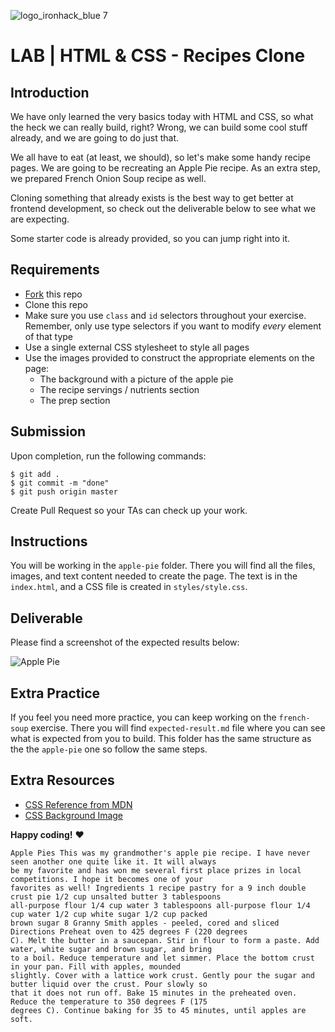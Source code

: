 ![logo_ironhack_blue 7](https://user-images.githubusercontent.com/23629340/40541063-a07a0a8a-601a-11e8-91b5-2f13e4e6b441.png)

# LAB | HTML & CSS - Recipes Clone

## Introduction

We have only learned the very basics today with HTML and CSS, so what the heck we can really build, right? Wrong, we can build some cool stuff already, and we are going to do just that.

We all have to eat (at least, we should), so let's make some handy recipe pages. We are going to be recreating an Apple Pie recipe. As an extra step, we prepared French Onion Soup recipe as well.

Cloning something that already exists is the best way to get better at frontend development, so check out the deliverable below to see what we are expecting.

Some starter code is already provided, so you can jump right into it.

## Requirements

- [Fork](https://guides.github.com/activities/forking/) this repo
- Clone this repo
- Make sure you use `class` and `id` selectors throughout your exercise. Remember, only use type selectors if you want to modify _every_ element of that type
- Use a single external CSS stylesheet to style all pages
- Use the images provided to construct the appropriate elements on the page:
  - The background with a picture of the apple pie
  - The recipe servings / nutrients section
  - The prep section

## Submission

Upon completion, run the following commands:

```
$ git add .
$ git commit -m "done"
$ git push origin master
```

Create Pull Request so your TAs can check up your work.

## Instructions

You will be working in the `apple-pie` folder. There you will find all the files, images, and text content needed to create the page. The text is in the `index.html`, and a CSS file is created in `styles/style.css`.

## Deliverable

Please find a screenshot of the expected results below:

![Apple Pie](https://i.imgur.com/lGGM68Q.jpg)

<!-- ![French Onion](https://i.imgur.com/uepu2DO.jpg) -->

## Extra Practice

If you feel you need more practice, you can keep working on the `french-soup` exercise. There you will find `expected-result.md` file where you can see what is expected from you to build. This folder has the same structure as the the `apple-pie` one so follow the same steps.

## Extra Resources

- [CSS Reference from MDN](https://developer.mozilla.org/en-US/docs/Web/CSS)
- [CSS Background Image](https://developer.mozilla.org/en/docs/Web/CSS/background-image)

**Happy coding!** :heart:


    Apple Pies This was my grandmother's apple pie recipe. I have never seen another one quite like it. It will always
    be my favorite and has won me several first place prizes in local competitions. I hope it becomes one of your
    favorites as well! Ingredients 1 recipe pastry for a 9 inch double crust pie 1/2 cup unsalted butter 3 tablespoons
    all-purpose flour 1/4 cup water 3 tablespoons all-purpose flour 1/4 cup water 1/2 cup white sugar 1/2 cup packed
    brown sugar 8 Granny Smith apples - peeled, cored and sliced Directions Preheat oven to 425 degrees F (220 degrees
    C). Melt the butter in a saucepan. Stir in flour to form a paste. Add water, white sugar and brown sugar, and bring
    to a boil. Reduce temperature and let simmer. Place the bottom crust in your pan. Fill with apples, mounded
    slightly. Cover with a lattice work crust. Gently pour the sugar and butter liquid over the crust. Pour slowly so
    that it does not run off. Bake 15 minutes in the preheated oven. Reduce the temperature to 350 degrees F (175
    degrees C). Continue baking for 35 to 45 minutes, until apples are soft.